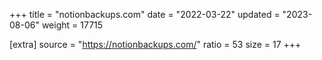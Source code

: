 +++
title = "notionbackups.com"
date = "2022-03-22"
updated = "2023-08-06"
weight = 17715

[extra]
source = "https://notionbackups.com/"
ratio = 53
size = 17
+++
